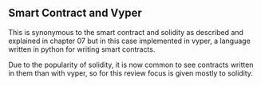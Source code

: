 ## Smart Contract and Vyper

This is synonymous to the smart contract and solidity as described and explained in chapter 07 but in this case implemented in vyper, a language written in python for writing smart contracts.

Due to the popularity of solidity, it is now common to see contracts written in them than with vyper, so for this review focus is given mostly to solidity.